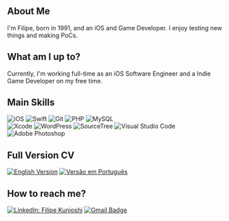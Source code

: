 ## About Me
I'm Filipe, born in 1991, and an iOS and Game Developer.
I enjoy testing new things and making PoCs.

## What am I up to?
Currently, I'm working full-time as an iOS Software Engineer and a Indie Game Developer on my free time.

## Main Skills

![iOS](https://img.shields.io/badge/iOS-000000?style=for-the-badge&logo=ios&logoColor=white)
![Swift](https://img.shields.io/badge/Swift-F54A2A?style=flat-square&logo=swift&logoColor=white)
![Git](https://img.shields.io/badge/git-%23F05033.svg?style=flat-square&logo=git&logoColor=white)
![PHP](https://img.shields.io/badge/PHP-%23777BB4.svg?style=flat-square&logo=php&logoColor=white)
![MySQL](https://img.shields.io/badge/MySQL-%2300f.svg?style=flat-square&logo=mysql&logoColor=white)<br/>
![Xcode](https://img.shields.io/badge/Xcode-007ACC?style=for-the-badge&logo=Xcode&logoColor=white)
![WordPress](https://img.shields.io/badge/WordPress-%23117AC9.svg?style=flat-square&logo=WordPress&logoColor=white)
![SourceTree](https://img.shields.io/badge/SourceTree-%23563D7C.svg?style=flat-square&logo=sourcetree&logoColor=white&color=blue)
![Visual Studio Code](https://img.shields.io/badge/Visual%20Studio%20Code-0078d7.svg?style=flat-square&logo=visual-studio-code&logoColor=white&color=008cd4)
![Adobe Photoshop](https://img.shields.io/badge/Photoshop-%2331A8FF.svg?style=flat-square&logo=adobe%20photoshop&logoColor=white)

## Full Version CV
[![English Version](https://img.shields.io/badge/English-%23563D7C.svg?style=for-the-badge&logo=googletranslate&labelColor=dedede&logoColor=4b8bf4&color=4c8cf5)](/full-version/en/README.md)
[![Versão em Português](https://img.shields.io/badge/Portugu%C3%AAs-%23563D7C.svg?style=for-the-badge&logo=googletranslate&labelColor=dedede&logoColor=4b8bf4&color=4c8cf5)](full-version/pt/README.md)

## How to reach me?

[![LinkedIn: Filipe Kunioshi](https://img.shields.io/badge/-LinkedIn-blue?style=for-the-badge&logo=Linkedin&logoColor=white&link=https://www.linkedin.com/in/filipekunioshi/)](https://www.linkedin.com/in/filipekunioshi/)
[![Gmail Badge](https://img.shields.io/badge/Email-%23563D7C.svg?style=for-the-badge&logo=maildotru&logoColor=white&color=blue&link=mailto:filipekunioshi@hotmail.com)](mailto:filipekunioshi@hotmail.com)
